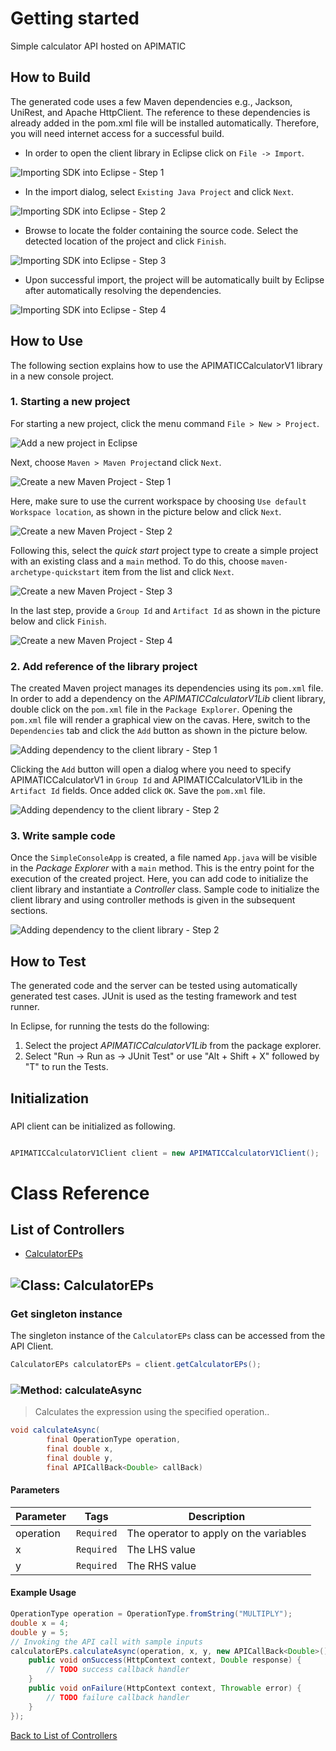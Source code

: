 # Getting started

Simple calculator API hosted on APIMATIC

## How to Build

The generated code uses a few Maven dependencies e.g., Jackson, UniRest,
and Apache HttpClient. The reference to these dependencies is already
added in the pom.xml file will be installed automatically. Therefore,
you will need internet access for a successful build.

* In order to open the client library in Eclipse click on ``` File -> Import ```.

![Importing SDK into Eclipse - Step 1](https://apidocs.io/illustration/java?step=import0&workspaceFolder=APIMATIC%20Calculator%20V1-Java&workspaceName=APIMATICCalculatorV1&projectName=APIMATICCalculatorV1Lib&rootNamespace=io.apimatic.examples)

* In the import dialog, select ``` Existing Java Project ``` and click ``` Next ```.

![Importing SDK into Eclipse - Step 2](https://apidocs.io/illustration/java?step=import1&workspaceFolder=APIMATIC%20Calculator%20V1-Java&workspaceName=APIMATICCalculatorV1&projectName=APIMATICCalculatorV1Lib&rootNamespace=io.apimatic.examples)

* Browse to locate the folder containing the source code. Select the detected location of the project and click ``` Finish ```.

![Importing SDK into Eclipse - Step 3](https://apidocs.io/illustration/java?step=import2&workspaceFolder=APIMATIC%20Calculator%20V1-Java&workspaceName=APIMATICCalculatorV1&projectName=APIMATICCalculatorV1Lib&rootNamespace=io.apimatic.examples)

* Upon successful import, the project will be automatically built by Eclipse after automatically resolving the dependencies.

![Importing SDK into Eclipse - Step 4](https://apidocs.io/illustration/java?step=import3&workspaceFolder=APIMATIC%20Calculator%20V1-Java&workspaceName=APIMATICCalculatorV1&projectName=APIMATICCalculatorV1Lib&rootNamespace=io.apimatic.examples)

## How to Use

The following section explains how to use the APIMATICCalculatorV1 library in a new console project.

### 1. Starting a new project

For starting a new project, click the menu command ``` File > New > Project ```.

![Add a new project in Eclipse](https://apidocs.io/illustration/java?step=createNewProject0&workspaceFolder=APIMATIC%20Calculator%20V1-Java&workspaceName=APIMATICCalculatorV1&projectName=APIMATICCalculatorV1Lib&rootNamespace=io.apimatic.examples)

Next, choose ``` Maven > Maven Project ```and click ``` Next ```.

![Create a new Maven Project - Step 1](https://apidocs.io/illustration/java?step=createNewProject1&workspaceFolder=APIMATIC%20Calculator%20V1-Java&workspaceName=APIMATICCalculatorV1&projectName=APIMATICCalculatorV1Lib&rootNamespace=io.apimatic.examples)

Here, make sure to use the current workspace by choosing ``` Use default Workspace location ```, as shown in the picture below and click ``` Next ```.

![Create a new Maven Project - Step 2](https://apidocs.io/illustration/java?step=createNewProject2&workspaceFolder=APIMATIC%20Calculator%20V1-Java&workspaceName=APIMATICCalculatorV1&projectName=APIMATICCalculatorV1Lib&rootNamespace=io.apimatic.examples)

Following this, select the *quick start* project type to create a simple project with an existing class and a ``` main ``` method. To do this, choose ``` maven-archetype-quickstart ``` item from the list and click ``` Next ```.

![Create a new Maven Project - Step 3](https://apidocs.io/illustration/java?step=createNewProject3&workspaceFolder=APIMATIC%20Calculator%20V1-Java&workspaceName=APIMATICCalculatorV1&projectName=APIMATICCalculatorV1Lib&rootNamespace=io.apimatic.examples)

In the last step, provide a ``` Group Id ``` and ``` Artifact Id ``` as shown in the picture below and click ``` Finish ```.

![Create a new Maven Project - Step 4](https://apidocs.io/illustration/java?step=createNewProject4&workspaceFolder=APIMATIC%20Calculator%20V1-Java&workspaceName=APIMATICCalculatorV1&projectName=APIMATICCalculatorV1Lib&rootNamespace=io.apimatic.examples)

### 2. Add reference of the library project

The created Maven project manages its dependencies using its ``` pom.xml ``` file. In order to add a dependency on the *APIMATICCalculatorV1Lib* client library, double click on the ``` pom.xml ``` file in the ``` Package Explorer ```. Opening the ``` pom.xml ``` file will render a graphical view on the cavas. Here, switch to the ``` Dependencies ``` tab and click the ``` Add ``` button as shown in the picture below.

![Adding dependency to the client library - Step 1](https://apidocs.io/illustration/java?step=testProject0&workspaceFolder=APIMATIC%20Calculator%20V1-Java&workspaceName=APIMATICCalculatorV1&projectName=APIMATICCalculatorV1Lib&rootNamespace=io.apimatic.examples)

Clicking the ``` Add ``` button will open a dialog where you need to specify APIMATICCalculatorV1 in ``` Group Id ``` and APIMATICCalculatorV1Lib in the ``` Artifact Id ``` fields. Once added click ``` OK ```. Save the ``` pom.xml ``` file.

![Adding dependency to the client library - Step 2](https://apidocs.io/illustration/java?step=testProject1&workspaceFolder=APIMATIC%20Calculator%20V1-Java&workspaceName=APIMATICCalculatorV1&projectName=APIMATICCalculatorV1Lib&rootNamespace=io.apimatic.examples)

### 3. Write sample code

Once the ``` SimpleConsoleApp ``` is created, a file named ``` App.java ``` will be visible in the *Package Explorer* with a ``` main ``` method. This is the entry point for the execution of the created project.
Here, you can add code to initialize the client library and instantiate a *Controller* class. Sample code to initialize the client library and using controller methods is given in the subsequent sections.

![Adding dependency to the client library - Step 2](https://apidocs.io/illustration/java?step=testProject2&workspaceFolder=APIMATIC%20Calculator%20V1-Java&workspaceName=APIMATICCalculatorV1&projectName=APIMATICCalculatorV1Lib&rootNamespace=io.apimatic.examples)

## How to Test

The generated code and the server can be tested using automatically generated test cases. 
JUnit is used as the testing framework and test runner.

In Eclipse, for running the tests do the following:

1. Select the project *APIMATICCalculatorV1Lib* from the package explorer.
2. Select "Run -> Run as -> JUnit Test" or use "Alt + Shift + X" followed by "T" to run the Tests.

## Initialization

### 

API client can be initialized as following.

```java

APIMATICCalculatorV1Client client = new APIMATICCalculatorV1Client();
```


# Class Reference

## <a name="list_of_controllers"></a>List of Controllers

* [CalculatorEPs](#calculator_e_ps)

## <a name="calculator_e_ps"></a>![Class: ](https://apidocs.io/img/class.png "io.apimatic.examples.controllers.CalculatorEPs") CalculatorEPs

### Get singleton instance

The singleton instance of the ``` CalculatorEPs ``` class can be accessed from the API Client.

```java
CalculatorEPs calculatorEPs = client.getCalculatorEPs();
```

### <a name="calculate_async"></a>![Method: ](https://apidocs.io/img/method.png "io.apimatic.examples.controllers.CalculatorEPs.calculateAsync") calculateAsync

> Calculates the expression using the specified operation..


```java
void calculateAsync(
        final OperationType operation,
        final double x,
        final double y,
        final APICallBack<Double> callBack)
```

#### Parameters

| Parameter | Tags | Description |
|-----------|------|-------------|
| operation |  ``` Required ```  | The operator to apply on the variables |
| x |  ``` Required ```  | The LHS value |
| y |  ``` Required ```  | The RHS value |


#### Example Usage

```java
OperationType operation = OperationType.fromString("MULTIPLY");
double x = 4;
double y = 5;
// Invoking the API call with sample inputs
calculatorEPs.calculateAsync(operation, x, y, new APICallBack<Double>() {
    public void onSuccess(HttpContext context, Double response) {
        // TODO success callback handler
    }
    public void onFailure(HttpContext context, Throwable error) {
        // TODO failure callback handler
    }
});

```


[Back to List of Controllers](#list_of_controllers)



